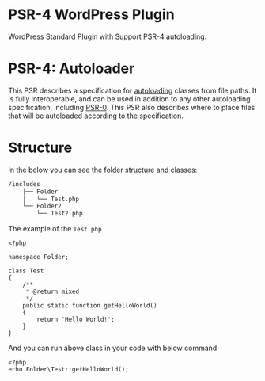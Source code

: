 # PSR-4 WordPress Plugin
WordPress Standard Plugin with Support [PSR-4](https://www.php-fig.org/psr/psr-4/) autoloading.

# PSR-4: Autoloader
This PSR describes a specification for [autoloading](http://php.net/autoload) classes from file
paths. It is fully interoperable, and can be used in addition to any other
autoloading specification, including [PSR-0](https://github.com/php-fig/fig-standards/blob/master/accepted/PSR-0.md). This PSR also describes where
to place files that will be autoloaded according to the specification.

# Structure
In the below you can see the folder structure and classes:
  
```bash
/includes
    ├── Folder
    │   └── Test.php
    └── Folder2
        └── Test2.php
```
The example of the `Test.php`
```
<?php

namespace Folder;

class Test
{
    /**
     * @return mixed
     */
    public static function getHelloWorld()
    {
        return 'Hello World!';
    }
}
```
And you can run above class in your code with below command:
```
<?php
echo Folder\Test::getHelloWorld();
```